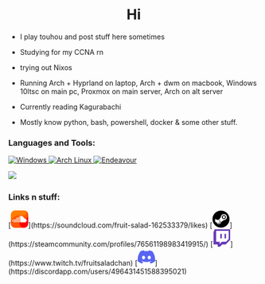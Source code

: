 

<h1 align="center">Hi </h1>

- I play touhou and post stuff here sometimes

- Studying for my CCNA rn

- trying out Nixos

- Running Arch + Hyprland on laptop, Arch + dwm on macbook, Windows 10ltsc on main pc, Proxmox on main server, Arch on alt server

- Currently reading Kagurabachi

- Mostly know python, bash, powershell, docker & some other stuff.

</p>

<h3 align="left">Languages and Tools:</h3>
<a href="https://www.microsoft.com/en-us/software-download/windows10" target="_blank">
    <img src="https://user-images.githubusercontent.com/74944536/213898190-7b1ecaa0-2f78-4ae7-b64f-7172c1da8edd.png" alt="Windows" width="50" height="50"/>
</a>

<a href="https://archlinux.org/" target="_blank">
    <img src="https://github.com/Alexis12119/Alexis12119/assets/74944536/61ec13b2-463b-4a77-9ec3-9c9ff42b138e" alt="Arch Linux" width="50" height="50"/>
</a>

<a href="https://endeavouros.com/" target="_blank">
    <img src="https://github.com/Alexis12119/Alexis12119/assets/74944536/3f3c056a-4e75-43ba-94b9-d039b43db3eb" alt="Endeavour" width="50" height="50"/>
</a>

[![](https://skillicons.dev/icons?i=arch,python,bash,neovim,linux,powershell,windows,docker)](https://skillicons.dev)

<h3 align="left">Links n stuff:</h3>
<p align="left">
 [<img  width="35px" src="assets/soundcloud.png" />](https://soundcloud.com/fruit-salad-162533379/likes) 
[<img  width="35px" src="assets/steam.png" />](https://steamcommunity.com/profiles/76561198983419915/)
[<img  width="35px" src="assets/twitch.png" />](https://www.twitch.tv/fruitsaladchan)
[<img  width="35px" src="assets/discord.png" />](https://discordapp.com/users/496431451588395021) 

</p>


